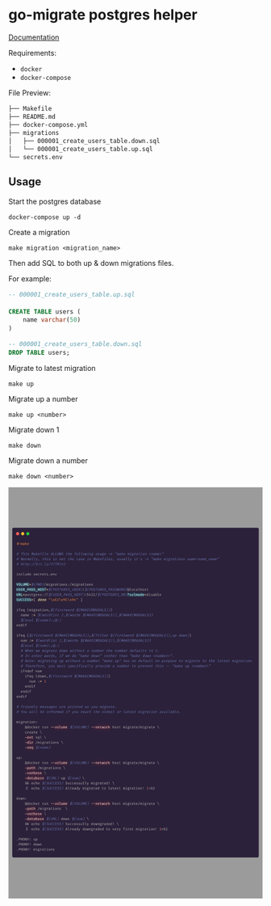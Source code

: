 # go-migrate postgres helper

[Documentation](https://github.com/golang-migrate/migrate/blob/master/GETTING_STARTED.md)

Requirements:

- `docker`
- `docker-compose`

File Preview:

```
├── Makefile
├── README.md
├── docker-compose.yml
├── migrations
│   ├── 000001_create_users_table.down.sql
│   └── 000001_create_users_table.up.sql
└── secrets.env

```

## Usage

Start the postgres database

```
docker-compose up -d
```

Create a migration

```
make migration <migration_name>
```

Then add SQL to both up & down migrations files.

For example:

```sql
-- 000001_create_users_table.up.sql

CREATE TABLE users (
    name varchar(50)
)
```

```sql
-- 000001_create_users_table.down.sql
DROP TABLE users;
```

Migrate to latest migration

```
make up
```

Migrate up a number

```
make up <number>
```

Migrate down 1

```
make down
```

Migrate down a number

```
make down <number>
```

![Minion](./docs/carbon.png)
